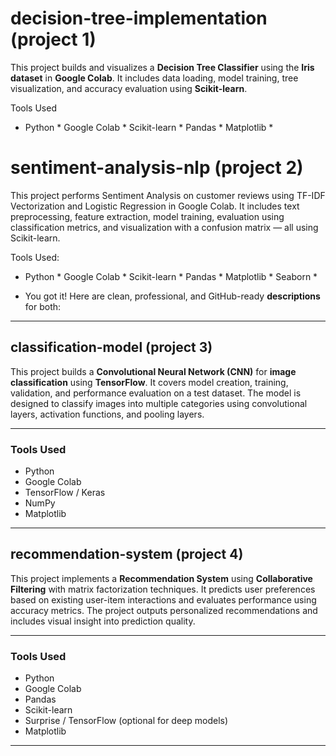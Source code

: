 # decision-tree-implementation (project 1)
This project builds and visualizes a **Decision Tree Classifier** using the **Iris dataset** in **Google Colab**. It includes data loading, model training, tree visualization, and accuracy evaluation using **Scikit-learn**.

 Tools Used 
* Python * Google Colab * Scikit-learn * Pandas * Matplotlib * 

# sentiment-analysis-nlp (project 2)
This project performs Sentiment Analysis on customer reviews using TF-IDF Vectorization and Logistic Regression in Google Colab. It includes text preprocessing, feature extraction, model training, evaluation using classification metrics, and visualization with a confusion matrix — all using Scikit-learn.

 Tools Used:
* Python * Google Colab * Scikit-learn * Pandas * Matplotlib * Seaborn *

* You got it!  Here are clean, professional, and GitHub-ready **descriptions** for both:

---

##  classification-model (project 3)

This project builds a **Convolutional Neural Network (CNN)** for **image classification** using **TensorFlow**. It covers model creation, training, validation, and performance evaluation on a test dataset. The model is designed to classify images into multiple categories using convolutional layers, activation functions, and pooling layers.

---

###  Tools Used

* Python
* Google Colab
* TensorFlow / Keras
* NumPy
* Matplotlib

---

##  recommendation-system (project 4)

This project implements a **Recommendation System** using **Collaborative Filtering** with matrix factorization techniques. It predicts user preferences based on existing user-item interactions and evaluates performance using accuracy metrics. The project outputs personalized recommendations and includes visual insight into prediction quality.

---

###  Tools Used

* Python
* Google Colab
* Pandas
* Scikit-learn
* Surprise / TensorFlow (optional for deep models)
* Matplotlib

---



